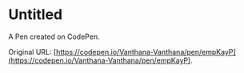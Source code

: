 # Untitled

A Pen created on CodePen.

Original URL: [https://codepen.io/Vanthana-Vanthana/pen/empKayP](https://codepen.io/Vanthana-Vanthana/pen/empKayP).

